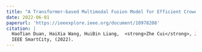 ```yaml
---
title: "A Transformer-based Multimodal Fusion Model for Efficient Crowd Counting Using Visual and Wireless Signals"
date: 2022-06-01
paperurl: 'https://ieeexplore.ieee.org/document/10978208'
citation: |
  HaoTian Duan, HaiXia Wang, HuiBin Liang,  <strong>Zhe Cui</strong>, JianZheng Shen <br>
  IEEE SmartCity, (2022). 
---
```

